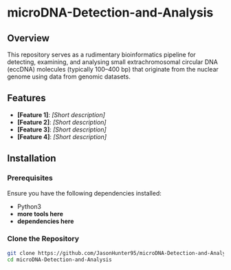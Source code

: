 # microDNA-Detection-and-Analysis

## **Overview**
This repository serves as a rudimentary bioinformatics pipeline for detecting, examining, and analysing small extrachromosomal circular DNA (eccDNA) molecules (typically 100–400 bp) that originate from the nuclear genome​ using data from genomic datasets. 

## **Features**
-  **[Feature 1]**: *[Short description]*
-  **[Feature 2]**: *[Short description]*
-  **[Feature 3]**: *[Short description]*
-  **[Feature 4]**: *[Short description]*

## **Installation**
### **Prerequisites**
Ensure you have the following dependencies installed:
- Python3
- **more tools here**
- **dependencies here**

### **Clone the Repository**
```sh
git clone https://github.com/JasonHunter95/microDNA-Detection-and-Analysis.git
cd microDNA-Detection-and-Analysis
